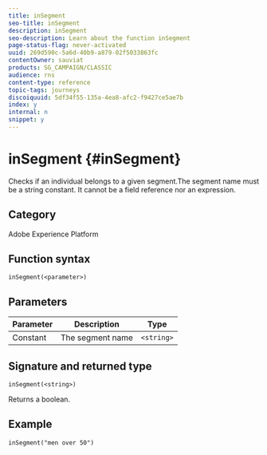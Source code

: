 ```yaml
---
title: inSegment
seo-title: inSegment
description: inSegment
seo-description: Learn about the function inSegment
page-status-flag: never-activated
uuid: 269d590c-5a6d-40b9-a879-02f5033863fc
contentOwner: sauviat
products: SG_CAMPAIGN/CLASSIC
audience: rns
content-type: reference
topic-tags: journeys
discoiquuid: 5df34f55-135a-4ea8-afc2-f9427ce5ae7b
index: y
internal: n
snippet: y
---
```


# inSegment {#inSegment}

Checks if an individual belongs to a given segment.The segment name must be a string constant. It cannot be a field reference nor an expression.

## Category</title>

Adobe Experience Platform

## Function syntax </title>

`inSegment(<parameter>)`

## Parameters</title>

|Parameter|Description|Type|
|--- |--- |--- |
|Constant|The segment name |`<string>`|

## Signature and returned type</title>

`inSegment(<string>)`

Returns a boolean.

## Example</title>

`inSegment("men over 50")`